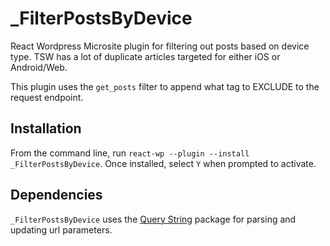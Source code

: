 # _FilterPostsByDevice
React Wordpress Microsite plugin for filtering out posts based on device type. TSW has a lot of duplicate articles targeted for either iOS or Android/Web.

This plugin uses the `get_posts` filter to append what tag to EXCLUDE to the request endpoint.

## Installation
From the command line, run `react-wp --plugin --install _FilterPostsByDevice`.
Once installed, select `Y` when prompted to activate.

## Dependencies
`_FilterPostsByDevice` uses the [Query String](https://www.npmjs.com/package/query-string) package for parsing and updating url parameters.
